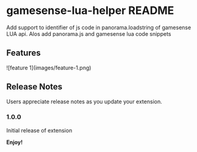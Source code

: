 # gamesense-lua-helper README

Add support to identifier of js code in panorama.loadstring of gamesense LUA api.
Alos add panorama.js and gamesense lua code snippets

## Features

![feature 1](images/feature-1.png\)

## Release Notes

Users appreciate release notes as you update your extension.

### 1.0.0

Initial release of extension


**Enjoy!**
